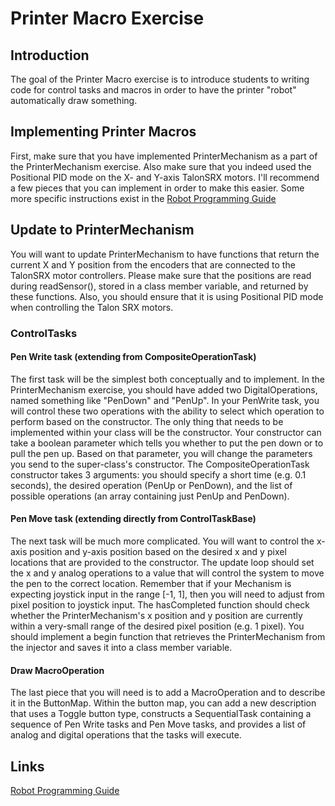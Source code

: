 # Printer Macro Exercise

## Introduction
The goal of the Printer Macro exercise is to introduce students to writing code for control tasks and macros in order to have the printer "robot" automatically draw something.

## Implementing Printer Macros
First, make sure that you have implemented PrinterMechanism as a part of the PrinterMechanism exercise.  Also make sure that you indeed used the Positional PID mode on the X- and Y-axis TalonSRX motors.  I'll recommend a few pieces that you can implement in order to make this easier.  Some more specific instructions exist in the [Robot Programming Guide](#/Robot%20Programming%20Guide.md)

## Update to PrinterMechanism
You will want to update PrinterMechanism to have functions that return the current X and Y position from the encoders that are connected to the TalonSRX motor controllers.  Please make sure that the positions are read during readSensor(), stored in a class member variable, and returned by these functions.  Also, you should ensure that it is using Positional PID mode when controlling the Talon SRX motors.

### ControlTasks
#### Pen Write task (extending from CompositeOperationTask)
The first task will be the simplest both conceptually and to implement.  In the PrinterMechanism exercise, you should have added two DigitalOperations, named something like "PenDown" and "PenUp".  In your PenWrite task, you will control these two operations with the ability to select which operation to perform based on the constructor.  The only thing that needs to be implemented within your class will be the constructor.  Your constructor can take a boolean parameter which tells you whether to put the pen down or to pull the pen up.  Based on that parameter, you will change the parameters you send to the super-class's constructor.  The CompositeOperationTask constructor takes 3 arguments: you should specify a short time (e.g. 0.1 seconds), the desired operation (PenUp or PenDown), and the list of possible operations (an array containing just PenUp and PenDown).

#### Pen Move task (extending directly from ControlTaskBase)
The next task will be much more complicated.  You will want to control the x-axis position and y-axis position based on the desired x and y pixel locations that are provided to the constructor.  The update loop should set the x and y analog operations to a value that will control the system to move the pen to the correct location.  Remember that if your Mechanism is expecting joystick input in the range \[-1, 1\], then you will need to adjust from pixel position to joystick input.  The hasCompleted function should check whether the PrinterMechanism's x position and y position are currently within a very-small range of the desired pixel position (e.g. 1 pixel).  You should implement a begin function that retrieves the PrinterMechanism from the injector and saves it into a class member variable.

#### Draw MacroOperation
The last piece that you will need is to add a MacroOperation and to describe it in the ButtonMap.  Within the button map, you can add a new description that uses a Toggle button type, constructs a SequentialTask containing a sequence of Pen Write tasks and Pen Move tasks, and provides a list of analog and digital operations that the tasks will execute.

## Links
[Robot Programming Guide](/Robot%20Programming%20Guide.md)
